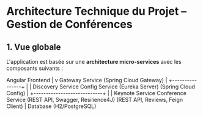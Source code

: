 # Architecture Technique du Projet – Gestion de Conférences

## 1. Vue globale

L'application est basée sur une **architecture micro-services** avec les composants suivants :  

Angular Frontend
|
v
Gateway Service (Spring Cloud Gateway)
|
+----------------+
|                |
Discovery Service    Config Service
(Eureka Server)      (Spring Cloud Config)
|
+----------------------------+
|                            |
Keynote Service                  Conference Service
(REST API, Swagger, Resilience4J)  (REST API, Reviews, Feign Client)
|
Database (H2/PostgreSQL)
